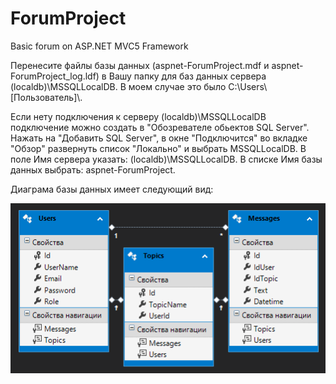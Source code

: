 # ForumProject
Basic forum on ASP.NET MVC5 Framework

Перенесите файлы базы данных (aspnet-ForumProject.mdf и aspnet-ForumProject_log.ldf) 
в Вашу папку для баз данных сервера (localdb)\MSSQLLocalDB. В моем случае это было C:\Users\\[Пользователь]\\.

Если нету подключения к серверу (localdb)\MSSQLLocalDB подключение можно создать в "Обозревателе обьектов SQL Server".
Нажать на "Добавить SQL Server", в окне "Подключится" во вкладке "Обзор" развернуть список "Локально" и выбрать MSSQLLocalDB.
В поле Имя сервера указать: (localdb)\MSSQLLocalDB. В списке Имя базы данных выбрать: aspnet-ForumProject.

Диаграма базы данных имеет следующий вид:

![alt text](https://github.com/Apache360/ForumProject/blob/master/DBdiagram.png?raw=true)
